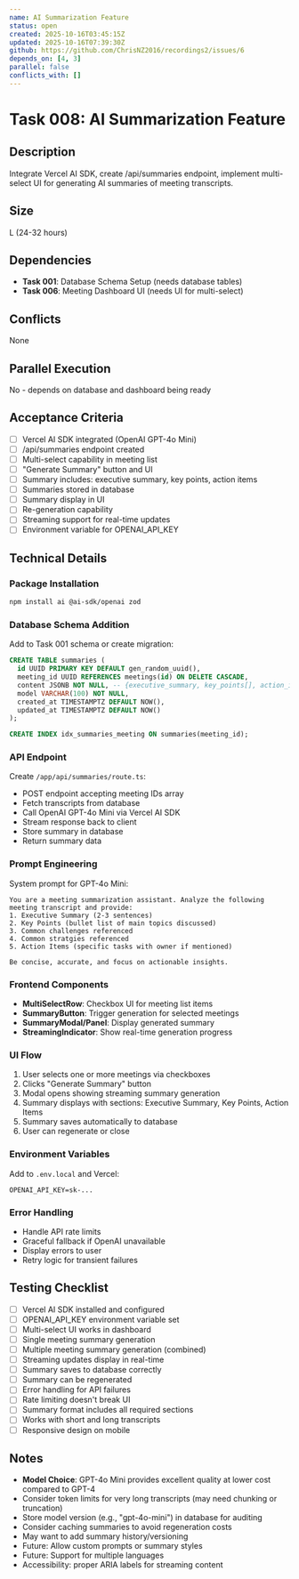 ```yaml
---
name: AI Summarization Feature
status: open
created: 2025-10-16T03:45:15Z
updated: 2025-10-16T07:39:30Z
github: https://github.com/ChrisNZ2016/recordings2/issues/6
depends_on: [4, 3]
parallel: false
conflicts_with: []
---
```


# Task 008: AI Summarization Feature

## Description

Integrate Vercel AI SDK, create /api/summaries endpoint, implement multi-select UI for generating AI summaries of meeting transcripts.

## Size

L (24-32 hours)

## Dependencies

- **Task 001**: Database Schema Setup (needs database tables)
- **Task 006**: Meeting Dashboard UI (needs UI for multi-select)

## Conflicts

None

## Parallel Execution

No - depends on database and dashboard being ready

## Acceptance Criteria

- [ ] Vercel AI SDK integrated (OpenAI GPT-4o Mini)
- [ ] /api/summaries endpoint created
- [ ] Multi-select capability in meeting list
- [ ] "Generate Summary" button and UI
- [ ] Summary includes: executive summary, key points, action items
- [ ] Summaries stored in database
- [ ] Summary display in UI
- [ ] Re-generation capability
- [ ] Streaming support for real-time updates
- [ ] Environment variable for OPENAI_API_KEY

## Technical Details

### Package Installation
```bash
npm install ai @ai-sdk/openai zod
```

### Database Schema Addition
Add to Task 001 schema or create migration:
```sql
CREATE TABLE summaries (
  id UUID PRIMARY KEY DEFAULT gen_random_uuid(),
  meeting_id UUID REFERENCES meetings(id) ON DELETE CASCADE,
  content JSONB NOT NULL, -- {executive_summary, key_points[], action_items[]}
  model VARCHAR(100) NOT NULL,
  created_at TIMESTAMPTZ DEFAULT NOW(),
  updated_at TIMESTAMPTZ DEFAULT NOW()
);

CREATE INDEX idx_summaries_meeting ON summaries(meeting_id);
```

### API Endpoint
Create `/app/api/summaries/route.ts`:
- POST endpoint accepting meeting IDs array
- Fetch transcripts from database
- Call OpenAI GPT-4o Mini via Vercel AI SDK
- Stream response back to client
- Store summary in database
- Return summary data

### Prompt Engineering
System prompt for GPT-4o Mini:
```
You are a meeting summarization assistant. Analyze the following meeting transcript and provide:
1. Executive Summary (2-3 sentences)
2. Key Points (bullet list of main topics discussed)
3. Common challenges referenced
4. Common stratgies referenced
5. Action Items (specific tasks with owner if mentioned)

Be concise, accurate, and focus on actionable insights.
```

### Frontend Components
- **MultiSelectRow**: Checkbox UI for meeting list items
- **SummaryButton**: Trigger generation for selected meetings
- **SummaryModal/Panel**: Display generated summary
- **StreamingIndicator**: Show real-time generation progress

### UI Flow
1. User selects one or more meetings via checkboxes
2. Clicks "Generate Summary" button
3. Modal opens showing streaming summary generation
4. Summary displays with sections: Executive Summary, Key Points, Action Items
5. Summary saves automatically to database
6. User can regenerate or close

### Environment Variables
Add to `.env.local` and Vercel:
```
OPENAI_API_KEY=sk-...
```

### Error Handling
- Handle API rate limits
- Graceful fallback if OpenAI unavailable
- Display errors to user
- Retry logic for transient failures

## Testing Checklist

- [ ] Vercel AI SDK installed and configured
- [ ] OPENAI_API_KEY environment variable set
- [ ] Multi-select UI works in dashboard
- [ ] Single meeting summary generation
- [ ] Multiple meeting summary generation (combined)
- [ ] Streaming updates display in real-time
- [ ] Summary saves to database correctly
- [ ] Summary can be regenerated
- [ ] Error handling for API failures
- [ ] Rate limiting doesn't break UI
- [ ] Summary format includes all required sections
- [ ] Works with short and long transcripts
- [ ] Responsive design on mobile

## Notes

- **Model Choice**: GPT-4o Mini provides excellent quality at lower cost compared to GPT-4
- Consider token limits for very long transcripts (may need chunking or truncation)
- Store model version (e.g., "gpt-4o-mini") in database for auditing
- Consider caching summaries to avoid regeneration costs
- May want to add summary history/versioning
- Future: Allow custom prompts or summary styles
- Future: Support for multiple languages
- Accessibility: proper ARIA labels for streaming content
